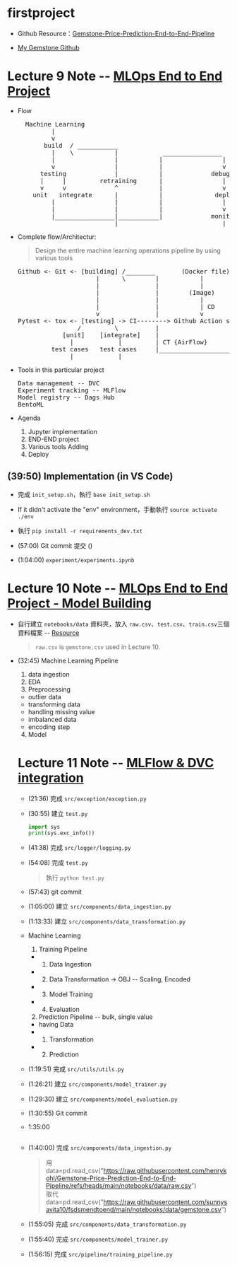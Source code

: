 # firstproject

* Github Resource：[Gemstone-Price-Prediction-End-to-End-Pipeline](https://github.com/sunnysavita10/Gemstone-Price-Prediction-End-to-End-Pipelin)

* [My Gemstone Github](https://github.com/henrykohl/Gemstone-Price-Prediction-End-to-End-Pipeline)

# Lecture 9 Note -- [MLOps End to End Project](https://www.youtube.com/watch?v=G6frVmkVMr4)

* Flow
  <pre>
    Machine Learning       
           |
           v
         build  / ___________
           |    \           |            ________________
           |                |           |                |
           v                |           |                v
        testing             |           |             debuging
        |     |         retraining      |                |
        v     v             ^           |                v
      unit   integrate      |           |              deploy
           |                |           |                |
           |                |           |                v
           |________________|___________|             monitoring  
                            |____________________________|
  </pre>  

* Complete flow/Architectur: 
  > Design the entire machine learning operations pipeline by using various tools
  <pre>
  Github <- Git <- [building] /________       (Docker file)          _____________
                       |      \        |           |                |             |   
                       |               |           |                |             v
                       |               |        (Image)             |         Azure repo
                       |               |           |                |             |
                       |               |           | CD             |             | CD'  
                       v               |           v                |             v
  Pytest <- tox <- [testing] -> CI--------> Github Action server    |        Azure server
                  /         \          |                            |             |
              [unit]    [integrate]    |                            |             |
                |            |         | CT {AirFlow}               |             v
           test cases   test cases     |____________________________|_______Monitoring {evidently.ai}
                |____________|______________________________________| 
  </pre>

* Tools in this particular project
  <pre>
  Data management -- DVC
  Experiment tracking -- MLFlow
  Model registry -- Dags Hub
  BentoML
  </pre>

* Agenda
  1. Jupyter implementation
  2. END-END project
  3. Various tools Adding
  4. Deploy

## (39:50) Implementation (in VS Code)

* 完成 `init_setup.sh`，執行 `base init_setup.sh`

* If it didn't activate the "env" environment，手動執行 `source activate ./env`

* 執行 `pip install -r requirements_dev.txt`

* (57:00) Git commit 提交 ()

* (1:04:00) `experiment/experiments.ipynb`

# Lecture 10 Note -- [MLOps End to End Project - Model Building](https://www.youtube.com/watch?v=6TvfUdnUXNY)

* 自行建立 `notebooks/data` 資料夾，放入 `raw.csv`、`test.csv`、`train.csv`三個資料檔案 -- [Resource](https://github.com/abhijitpaul0212/GemstonePricePrediction/tree/master/artifacts)
  > `raw.csv` is `gemstone.csv` used in Lecture 10.

* (32:45) Machine Learning Pipeline
  1. data ingestion
  2. EDA
  3. Preprocessing
  - outlier data
  - transforming data
  - handling missing value
  - imbalanced data
  - encoding step
  4. Model

  # Lecture 11 Note -- [MLFlow & DVC integration](https://www.youtube.com/watch?v=fhWVCMjXmw0)

  * (21:36) 完成 `src/exception/exception.py`

  * (30:55) 建立 `test.py`
    ```python
    import sys
    print(sys.exc_info())
    ```

  * (41:38) 完成 `src/logger/logging.py`

  * (54:08) 完成 `test.py`
    > 執行 `python test.py`

  * (57:43) git commit

  * (1:05:00) 建立 `src/components/data_ingestion.py`

  * (1:13:33) 建立 `src/components/data_transformation.py`

  * Machine Learning
    1. Training Pipeline
    - 1. Data Ingestion
    - 2. Data Transformation -> OBJ -- Scaling, Encoded
    - 3. Model Training
    - 4. Evaluation
    2. Prediction Pipeline -- bulk, single value
    - having Data
    - 1. Transformation
    - 2. Prediction

  * (1:19:51) 完成 `src/utils/utils.py`

  * (1:26:21) 建立 `src/components/model_trainer.py`

  * (1:29:30) 建立 `src/components/model_evaluation.py`

  * (1:30:55) Git commit


  * 1:35:00
    <pre>
    </pre>


  * (1:40:00) 完成 `src/components/data_ingestion.py`
    > 用 data=pd.read_csv("https://raw.githubusercontent.com/henrykohl/Gemstone-Price-Prediction-End-to-End-Pipeline/refs/heads/main/notebooks/data/raw.csv") \
    > 取代 data=pd.read_csv("https://raw.githubusercontent.com/sunnysavita10/fsdsmendtoend/main/notebooks/data/gemstone.csv")

  * (1:55:05) 完成 `src/components/data_transformation.py`

  * (1:55:40) 完成 `src/components/model_trainer.py`

  * (1:56:15) 完成 `src/pipeline/training_pipeline.py`
            
